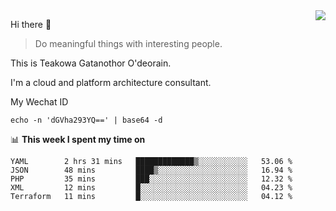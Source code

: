 <img align="right" src="https://github-readme-stats.vercel.app/api?username=Teakowa&show_icons=true&icon_color=2f80ed&text_color=718096&bg_color=ffffff&hide_title=true" />

Hi there 👋

> Do meaningful things with interesting people.

This is Teakowa Gatanothor O'deorain.

I'm a cloud and platform architecture consultant.

My Wechat ID

```
echo -n 'dGVha293YQ==' | base64 -d
```

📊 **This week I spent my time on**
<!--START_SECTION:waka-->
```text
YAML        2 hrs 31 mins   █████████████▒░░░░░░░░░░░   53.06 % 
JSON        48 mins         ████▒░░░░░░░░░░░░░░░░░░░░   16.94 % 
PHP         35 mins         ███░░░░░░░░░░░░░░░░░░░░░░   12.32 % 
XML         12 mins         █░░░░░░░░░░░░░░░░░░░░░░░░   04.23 % 
Terraform   11 mins         █░░░░░░░░░░░░░░░░░░░░░░░░   04.12 % 
```
<!--END_SECTION:waka-->

